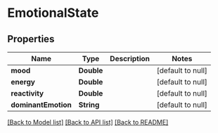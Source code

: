 # EmotionalState
## Properties

| Name | Type | Description | Notes |
|------------ | ------------- | ------------- | -------------|
| **mood** | **Double** |  | [default to null] |
| **energy** | **Double** |  | [default to null] |
| **reactivity** | **Double** |  | [default to null] |
| **dominantEmotion** | **String** |  | [default to null] |

[[Back to Model list]](../README.md#documentation-for-models) [[Back to API list]](../README.md#documentation-for-api-endpoints) [[Back to README]](../README.md)

